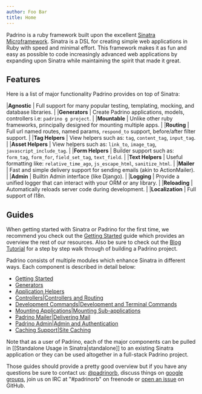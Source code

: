 ```yaml
---
author: Foo Bar
title: Home
---
```


Padrino is a ruby framework built upon the excellent [Sinatra Microframework](http://www.sinatrarb.com/). Sinatra is a
DSL for creating simple web applications in Ruby with speed and minimal effort. This framework makes it as fun and easy
as possible to code increasingly advanced web applications by expanding upon Sinatra while maintaining the spirit that
made it great.


## Features

Here is a list of major functionality Padrino provides on top of Sinatra:


|**Agnostic**       | Full support for many popular testing, templating, mocking, and database libraries.      |
|**Generators**     | Create Padrino applications, models, controllers i.e: `padrino g project`.               |
|**Mountable**      | Unlike other ruby frameworks, principally designed for mounting multiple apps.           |
|**Routing**        | Full url named routes, named params, `respond_to` support, before/after filter support.  |
|**Tag Helpers**    | View helpers such as: `tag`, `content_tag`, `input_tag`.                                 |
|**Asset Helpers**  | View helpers such as: `link_to`, `image_tag`, `javascript_include_tag`.                  |
|**Form Helpers**   | Builder support such as: `form_tag`, `form_for`, `field_set_tag`, `text_field`.          |
|**Text Helpers**   | Useful formatting like: `relative_time_ago`, `js_escape_html`, `sanitize_html`.          |
|**Mailer**         | Fast and simple delivery support for sending emails (akin to ActionMailer).              |
|**Admin**          | Builtin Admin interface (like Django).                                                   |
|**Logging**        | Provide a unified logger that can interact with your ORM or any library.                 |
|**Reloading**      | Automatically reloads server code during development.                                    |
|**Localization**   | Full support of I18n.


## Guides

When getting started with Sinatra or Padrino for the first time, we recommend you check out the [Getting Started](TBD)
guide which provides an overview the rest of our resources. Also be sure to check out the [Blog Tutorial](TBD) for a step
by step walk through of building a Padrino project.


Padrino consists of multiple modules which enhance Sinatra in different ways. Each component is described in detail
below:


- [Getting Started](TBD)
- [Generators](TBD)
- [Application Helpers](TBD)
- [Controllers|Controllers and Routing](TBD)
- [Development Commands|Development and Terminal Commands](TBD)
- [Mounting Applications|Mounting Sub-applications](TBD)
- [Padrino Mailer|Delivering Mail](TBD)
- [Padrino Admin|Admin and Authentication](TBD)
- [Caching Support|Site Caching](TBD)


Note that as a user of Padrino, each of the major components can be pulled in [[Standalone Usage in Sinatra|standalone]]
to an existing Sinatra application or they can be used altogether in a full-stack Padrino project.


Those guides should provide a pretty good overview but if you have any questions be sure to contact us:
[@padrinorb](http://twitter.com/#!/padrinorb), discuss things on
[google groups](https://groups.google.com/forum/?hl=en#!forum/padrino), join us on IRC at "#padrinorb" on freenode or
[open an issue](https://github.com/padrino/padrino-framework/issues) on GitHub.

